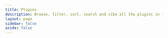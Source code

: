 ```yaml
---
title: Plugins
description: Browse, filter, sort, search and vibe all the plugins in the Lando ecosystem
layout: page
sidebar: false
aside: false
---
```

<VPLCollectionPage>
  <VPLCollectionPageTitle>
    <template #title>
      Plugins
    </template>
    <template #lead>
      It's dangerous to go alone, take some of these:
    </template>
  </VPLCollectionPageTitle>
  <VPLCollectionPageTags v-model="selectedTags" />
  <VPLPluginItems :items="pages" :tags="selectedTags" type="icon"/>
</VPLCollectionPage>

<script setup>
import {useCollection} from '@lando/vitepress-theme-default-plus';
import {VPLCollectionPage, VPLCollectionPageTags, VPLCollectionPageTitle} from '@lando/vitepress-theme-default-plus';
import VPLPluginItems from '.vitepress/theme/VPLPluginItems.vue';

const {pages, selectedTags} = useCollection('plugins');
</script>

